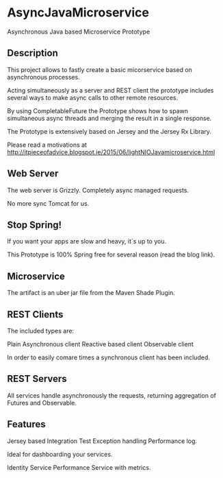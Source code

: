 # AsyncJavaMicroservice
Asynchronous Java based Microservice Prototype

## Description

This project allows to fastly create a basic micorservice based on asynchronous processes. 

Acting simultaneously as a server and REST client the prototype includes several ways to make async calls to other remote resources. 

By using CompletableFuture the Prototype shows how to spawn simultaneous async threads and merging the result in a single response. 

The Prototype is extensively based on Jersey and the Jersey Rx Library.

Please read a motivations at http://itpieceofadvice.blogspot.ie/2015/06/lightNIOJavamicroservice.html

## Web Server

The web server is Grizzly. Completely async managed requests. 

No more sync Tomcat for us.

## Stop Spring!

If you want your apps are slow and heavy, it´s up to you. 

This Prototype is 100% Spring free for several reason (read the blog link).

## Microservice

The artifact is an uber jar file from the Maven Shade Plugin.

## REST Clients

The included types are:

Plain Asynchronous client Reactive based client Observable client

In order to easily comare times a synchronous client has been included.

## REST Servers

All services handle asynchronously the requests, returning aggregation of Futures and Observable.

## Features

Jersey based Integration Test Exception handling Performance log.

Ideal for dashboarding your services.

Identity Service Performance Service with metrics.
